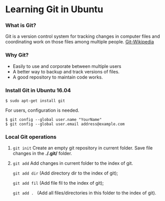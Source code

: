 # Learning Git in Ubuntu #

### What is Git? ###
Git is a version control system for tracking changes in computer files and coordinating work on those files among multiple people. [Git-Wikipedia](https://en.wikipedia.org/wiki/Git)

### Why Git? ###
- Easily to use and corporate between multiple users
- A better way to backup and track versions of files.
- A good repository to maintain code works. 
 
### Install Git in Ubuntu 16.04 ###

```
$ sudo apt-get install git
```
For users, configuration is needed.

```
$ git config --global user.name "YourName"
$ git config --global user.email address@example.com
```

### Local Git operations ###
1. ```git init```
Create an empty git repository in current folder. Save file changes in the **./.git/** folder. 

2. ```git add```
Add changes in current folder to the index of git.

    ```git add dir```   (Add directory dir to the index of git);
    
    ```git add fil```   (Add file fil to the index of git);
    
    ```git add . ```    (Add all files/directories in this folder to the index of git).

